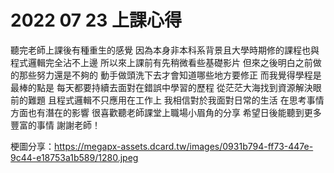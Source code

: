 # 2022 07 23 上課心得

聽完老師上課後有種重生的感覺
因為本身非本科系背景且大學時期修的課程也與程式邏輯完全沾不上邊
所以來上課前有先稍微看些基礎影片
但來之後明白之前做的那些努力還是不夠的
動手做頭洗下去才會知道哪些地方要修正
而我覺得學程是最棒的點是
每天都要持續去面對在錯誤中學習的歷程
從茫茫大海找到資源解決眼前的難題
且程式邏輯不只應用在工作上
我相信對於我面對日常的生活
在思考事情方面也有潛在的影響
很喜歡聽老師課堂上職場小眉角的分享
希望日後能聽到更多豐富的事情
謝謝老師！

梗圖分享：https://megapx-assets.dcard.tw/images/0931b794-ff73-447e-9c44-e18753a1b589/1280.jpeg

